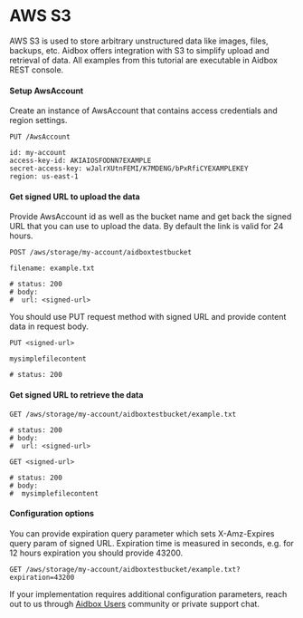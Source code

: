 # AWS S3

AWS S3 is used to store arbitrary unstructured data like images, files, backups, etc. Aidbox offers integration with S3 to simplify upload and retrieval of data. All examples from this tutorial are executable in Aidbox REST console.

#### Setup AwsAccount

Create an instance of AwsAccount that contains access credentials and region settings.

```text
PUT /AwsAccount

id: my-account
access-key-id: AKIAIOSFODNN7EXAMPLE
secret-access-key: wJalrXUtnFEMI/K7MDENG/bPxRfiCYEXAMPLEKEY
region: us-east-1
```

#### Get signed URL to upload the data

Provide AwsAccount id as well as the bucket name and get back the signed URL that you can use to upload the data. By default the link is valid for 24 hours.

```text
POST /aws/storage/my-account/aidboxtestbucket

filename: example.txt

# status: 200
# body:
#  url: <signed-url>  
```

You should use PUT request method with signed URL and provide content data in request body.

```text
PUT <signed-url>

mysimplefilecontent

# status: 200
```

#### Get signed URL to retrieve the data

```text
GET /aws/storage/my-account/aidboxtestbucket/example.txt

# status: 200
# body:
#  url: <signed-url>

GET <signed-url>

# status: 200
# body:
#  mysimplefilecontent 
```

#### Configuration options

You can provide expiration query parameter which sets X-Amz-Expires query param of signed URL. Expiration time is measured in seconds, e.g. for 12 hours expiration you should provide 43200.

```text
GET /aws/storage/my-account/aidboxtestbucket/example.txt?expiration=43200
```

If your implementation requires additional configuration parameters, reach out to us through [Aidbox Users](https://t.me/aidbox) community or private support chat.

